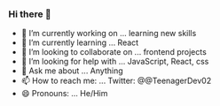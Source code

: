 ### Hi there 👋

- 🔭 I’m currently working on ... learning new skills
- 🌱 I’m currently learning ... React
- 👯 I’m looking to collaborate on ... frontend projects
- 🤔 I’m looking for help with ... JavaScript, React, css
- 💬 Ask me about ... Anything
- 📫 How to reach me: ... Twitter: @@TeenagerDev02
- 😄 Pronouns: ... He/Him
